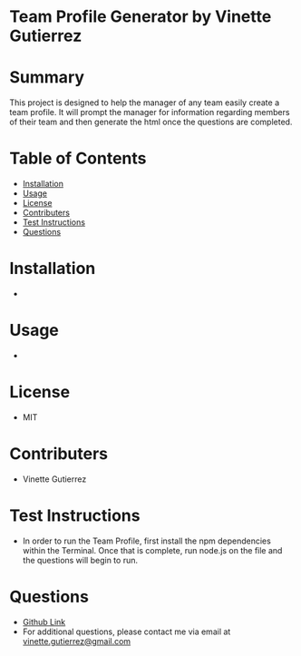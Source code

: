 # Team Profile Generator by Vinette Gutierrez

# Summary

This project is designed to help the manager of any team easily create a team profile. It will prompt the manager for information regarding members of their team and then generate the html once the questions are completed.

# Table of Contents

- [Installation](#installation)
- [Usage](#usage)
- [License](#license)
- [Contributers](#contributers)
- [Test Instructions](#test-instructions)
- [Questions](#questions)

# Installation

<a name="installation"></a>

-

# Usage

<a name="usage"></a>

-

# License

<a name="license"></a>

- MIT

# Contributers

<a name="contributers"></a>

- Vinette Gutierrez

# Test Instructions

<a name="test-instructions"></a>

- In order to run the Team Profile, first install the npm dependencies within the Terminal. Once that is complete, run node.js on the file and the questions will begin to run.

# Questions

<a name="questions"></a>

- [Github Link](https://github.com/vinetteg)
- For additional questions, please contact me via email at vinette.gutierrez@gmail.com

